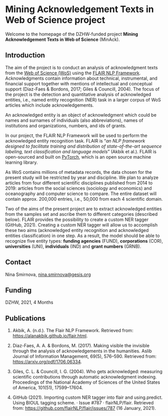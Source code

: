 # Mining Acknowledgement Texts in Web of Science project

Welcome to the homepage of the DZHW-funded project **Mining Acknowledgement Texts in Web of Science** (MinAck).

## Introduction
The aim of the project is to conduct an analysis of acknowledgment texts from the [Web of Science (WoS)](https://clarivate.com/webofsciencegroup/solutions/web-of-science/) using the [FLAIR NLP Framework](https://github.com/flairNLP/flair). Acknowledgments contain information about technical, instrumental, and financial support together with mentions of intellectual and conceptual support (Diaz-Faes & Bordons, 2017; Giles & Councill, 2004). The focus of the project is the detection and quantitative analysis of acknowledged entities, i.e., named entity recognition (NER) task in a larger corpus of WoS articles which include acknowledgements.

An acknowledged entity is an object of acknowledgment which could be names and surnames of individuals (also abbreviations), names of institutions and organizations, numbers, and ids of grants.

In our project, the FLAIR NLP Framework will be used to perform the acknowledged entity recognition task. FLAIR is “*an NLP framework designed to facilitate training and distribution of state-of-the-art sequence labeling, text classification and language models*” (Akbik et al.). FLAIR is open-sourced and built on [PyTorch](https://pytorch.org/), which is an open source machine learning library.

As WoS contains millions of metadata records, the data chosen for the present study will be restricted by year and discipline. We plan to analyze articles from four different scientific disciplines published from 2014 to 2019: articles from the social sciences (sociology and economics) and oceanography and computer science to compare. The entire dataset will contain approx. 200,000 entries, i.e., 50,000 from each 4 scientific domain.

Two of the aims of the present project are to extract acknowledged entities from the samples set and ascribe them to different categories (described below). FLAIR provides the possibility to create a custom NER tagger (GitHub, 2021). Creating a custom NER tagger will allow us to accomplish these two aims (acknowledged entity recognition and acknowledged entities classification) in one step. As a result, the model should be able to recognize five entity types: **funding agencies** (FUND), **corporations** (COR), **universities** (UNI), **individuals** (IND) and **grant numbers** (GRNB).

## Contact
Nina Smirnova, nina.smirnova@gesis.org

## Funding
DZHW, 2021, 4 Months

## Publications
1) Akbik, A. (n.d.). The Flair NLP Framework. Retrieved from: https://alanakbik.github.io/flair.html.

2) Diaz-Faes, A. A. & Bordons, M. (2017). Making visible the invisible through the analysis of acknowledgements
in the humanities. Aslib Journal of Information Management, 69(5), 576–590. Retrieved from:
https://arxiv.org/pdf/1706.06334.

3) Giles, C. L. & Councill, I. G. (2004). Who gets acknowledged: measuring scientific contributions through
automatic acknowledgment indexing. Proceedings of the National Academy of Sciences of the United States
of America, 101(51), 17599–17604.

4) GitHub (2021). Importing custom NER tagger into flair and using.predict. Using BIOUL tagging scheme. ·
Issue #787 · flairNLP/flair. Retrieved from: https://github.com/flairNLP/flair/issues/787 (16 January, 2021).
